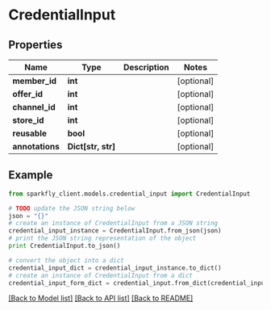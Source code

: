 # CredentialInput


## Properties
Name | Type | Description | Notes
------------ | ------------- | ------------- | -------------
**member_id** | **int** |  | [optional] 
**offer_id** | **int** |  | [optional] 
**channel_id** | **int** |  | [optional] 
**store_id** | **int** |  | [optional] 
**reusable** | **bool** |  | [optional] 
**annotations** | **Dict[str, str]** |  | [optional] 

## Example

```python
from sparkfly_client.models.credential_input import CredentialInput

# TODO update the JSON string below
json = "{}"
# create an instance of CredentialInput from a JSON string
credential_input_instance = CredentialInput.from_json(json)
# print the JSON string representation of the object
print CredentialInput.to_json()

# convert the object into a dict
credential_input_dict = credential_input_instance.to_dict()
# create an instance of CredentialInput from a dict
credential_input_form_dict = credential_input.from_dict(credential_input_dict)
```
[[Back to Model list]](../README.md#documentation-for-models) [[Back to API list]](../README.md#documentation-for-api-endpoints) [[Back to README]](../README.md)


